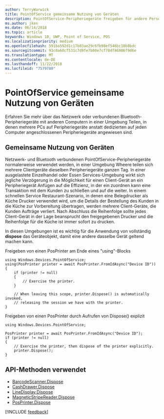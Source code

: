 ```yaml
---
author: TerryWarwick
title: PointOfService gemeinsame Nutzung von Geräten
description: PointOfService-Peripheriegeräte freigeben für andere Personen
ms.author: jken
ms.date: 06/14/2018
ms.topic: article
keywords: Windows 10, UWP, Point of Service, POS
ms.localizationpriority: medium
ms.openlocfilehash: 591ba592d1c17b03ae29c6fb98ef546bc18b8bdc
ms.sourcegitcommit: 93c0a60cf531c7d9fe7b00e7cf78df86906f9d6e
ms.translationtype: MT
ms.contentlocale: de-DE
ms.lasthandoff: 11/22/2018
ms.locfileid: "7579780"
---
```

# <a name="pointofservice-device-sharing"></a>PointOfService gemeinsame Nutzung von Geräten

Erfahren Sie mehr über das Netzwerk oder verbundenen Bluetooth-Peripheriegeräte mit anderen Computern in einer Umgebung Teilen, in denen mehrere PCs auf Peripheriegeräte anstatt dedizierten auf jeden Computer angeschlossenen Peripheriegeräte angewiesen sind.

## <a name="device-sharing"></a>Gemeinsame Nutzung von Geräten

Netzwerk- und Bluetooth verbundenen PointOfService-Peripheriegeräte normalerweise verwendet werden, in einer Umgebung Wheere teilen sich mehrere Clientgeräte dieselben Peripheriegeräte ganzen Tag.  In einer ausgelastete Einzelhandel oder Essen Services-Umgebung wirkt sich jegliche Verzögerung in die Möglichkeit für einen Client-Gerät an ein Peripheriegerät Anfügen auf die Effizienz, in der ein zuordnen kann eine Transaktion mit dem Kunden zu schließen und auf die weiter. In einem schnellen Service Restaurant-Szenario, in denen eine Belegdrucker als Küche Drucker verwendet wird, um die Details der Bestellung des Kunden in die Küche zur Vorbereitung übertragen, werden mehrere Client-Geräte, die Kunden Aufträge verliert.  Nach Abschluss die Reihenfolge sollte jedes Client-Gerät in der Lage beansprucht den freigegebenen Drucker und die Reihenfolge für die Küche ist immer sofort zu drucken.

In diesen Umgebungen ist es wichtig für die Anwendung von vollständig **dispose** das Geräteobjekt, damit eine andere dasselbe Gerät geltend machen kann.

Freigeben von einen PosPrinter am Ende eines "using"-Blocks

```Csharp 
using Windows.Devices.PointOfService;
using(PosPrinter printer = await PosPrinter.FromIdAsync("Device ID"))
{
    if (printer != null)
    {
        // Exercise the printer.
    }

    // When leaving this scope, printer.Dispose() is automatically invoked, 
    // releasing the session we have with the printer.
}
```


Freigeben von einen PosPrinter durch Aufrufen von Dispose() explizit

```Csharp 
using Windows.Devices.PointOfService;

PosPrinter printer = await PosPrinter.FromIdAsync("Device ID");
if (printer != null)
{
    // Exercise the printer, then dispose of the printer explicitly.
    printer.Dispose();
}
```

## <a name="api-methods-used"></a>API-Methoden verwendet 

+ [BarcodeScanner.Dispose](https://docs.microsoft.com/uwp/api/windows.devices.pointofservice.barcodescanner.dispose) 
+ [CashDrawer.Dispose](https://docs.microsoft.com/uwp/api/windows.devices.pointofservice.cashdrawer.dispose) 
+ [LineDisplay.Dispose](https://docs.microsoft.com/uwp/api/windows.devices.pointofservice.linedisplay.dispose) 
+ [MagneticStripeReader.Dispose](https://docs.microsoft.com/uwp/api/windows.devices.pointofservice.magneticstripereader.dispose)  
+ [PosPrinter.Dispose](https://docs.microsoft.com/uwp/api/windows.devices.pointofservice.posprinter.dispose) 


[!INCLUDE [feedback](./includes/pos-feedback.md)]
